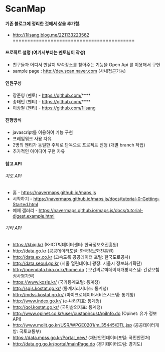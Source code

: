 # ScanMap
#### 기존 블로그에 정리한 것에서 살을 추가함.
* http://1ilsang.blog.me/221133223562
==========================================
#### 프로젝트 설명 (여기서부터는 멘토님이 작성)
* 친구들과 어디서 만날지 약속장소를 찾아주는 기능을 Open Api 를 이용해서 구현
* sample page : http://dev.scan.naver.com (사내접근가능)

#### 인원구성
* 장준영 (멘토) - https://github.com/****
* 송태민 (멘티) - https://github.com/****
* 이상철 (멘티) - https://github.com/1ilsang

#### 진행방식
* javascript를 이용하여 기능 구현
* 프레임워크 사용 자유
* 2명의 멘티가 동일한 주제로 단독으로 프로젝트 진행 (개별 branch 작업)
* 추가적인 아이디어 구현 자유

#### 참고 API
###### 지도 API
* 홈 - https://navermaps.github.io/maps.js
* 시작하기 - https://navermaps.github.io/maps.js/docs/tutorial-0-Getting-Started.html
* 예제 갤러리 - https://navermaps.github.io/maps.js/docs/tutorial-digest.example.html
###### 기타 API
* https://kbig.kr/ (K-ICT빅데이터센터: 한국정보호진흥원)
* http://data.go.kr (공공데이터포털: 한국정보화진흥원)
* http://data.ex.co.kr (고속도록 공공데이터 포털: 한국도로공사)
* http://data.seoul.go.kr (서울 열린데이터 광장: 서울시 정보화기획단)
* http://opendata.hira.or.kr/home.do ( 보건의료빅데이터개방시스템: 건강보험심사평가원)
* https://www.kosis.kr/ (국가통계포털: 통계청)
* http://sgis.kostat.go.kr/ (통계지리서비스: 통계청)
* http://mdss.kostat.go.kr/ (마이크로데이터서비스시스템: 통계청)
* http://www.index.go.kr/ (e-나라지표: 통계청)
* http://qol.kostat.go.kr/ (국민삶의지표: 통계청)
* http://www.opinet.co.kr/user/custapi/custApiInfo.do (Opinet: 유가 정보 API)
* http://www.molit.go.kr/USR/WPGE0201/m_35445/DTL.jsp (공공데이터개방: 국토교통부)
* https://data.mpss.go.kr/Portal_new/ (재난안전데이터포털: 국민안전처)
* http://data.gg.go.kr/portal/mainPage.do (경기데이터드림: 경기도)
